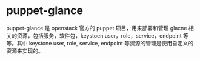 # puppet-glance

puppet-glance 是 openstack 官方的 puppet 项目，用来部署和管理 glacne 相关的资源，包括服务，软件包，keystoen user，role，service，endpoint 等等。其中 keystone user, role, service, endpoint 等资源的管理是使用自定义的资源来实现的。